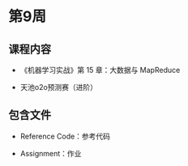 # 第9周

## 课程内容

- 《机器学习实战》第 15 章：大数据与 MapReduce

- 天池o2o预测赛（进阶）

## 包含文件

- Reference Code：参考代码

- Assignment：作业


